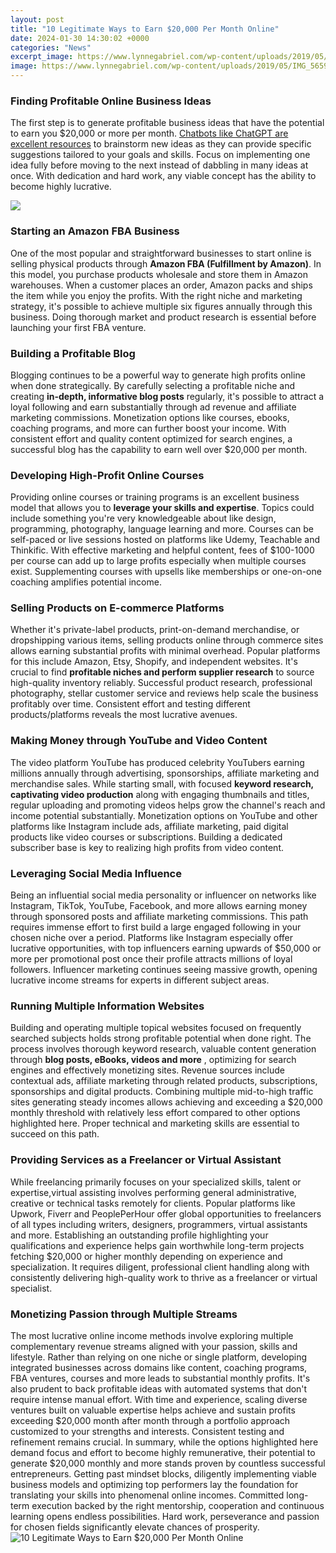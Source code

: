 ```yaml
---
layout: post
title: "10 Legitimate Ways to Earn $20,000 Per Month Online"
date: 2024-01-30 14:30:02 +0000
categories: "News"
excerpt_image: https://www.lynnegabriel.com/wp-content/uploads/2019/05/IMG_5659.jpg
image: https://www.lynnegabriel.com/wp-content/uploads/2019/05/IMG_5659.jpg
---
```


### Finding Profitable Online Business Ideas
The first step is to generate profitable business ideas that have the potential to earn you $20,000 or more per month. [Chatbots like ChatGPT are excellent resources](https://fistore.mysenprints.com/collection/accardi) to brainstorm new ideas as they can provide specific suggestions tailored to your goals and skills. Focus on implementing one idea fully before moving to the next instead of dabbling in many ideas at once. With dedication and hard work, any viable concept has the ability to become highly lucrative. 

![](https://i.pinimg.com/originals/22/57/23/2257239f65cff54f772f06f70b48a8cf.png)
### Starting an Amazon FBA Business
One of the most popular and straightforward businesses to start online is selling physical products through **Amazon FBA (Fulfillment by Amazon)**. In this model, you purchase products wholesale and store them in Amazon warehouses. When a customer places an order, Amazon packs and ships the item while you enjoy the profits. With the right niche and marketing strategy, it's possible to achieve multiple six figures annually through this business. Doing thorough market and product research is essential before launching your first FBA venture.
### Building a Profitable Blog
Blogging continues to be a powerful way to generate high profits online when done strategically. By carefully selecting a profitable niche and creating **in-depth, informative blog posts** regularly, it's possible to attract a loyal following and earn substantially through ad revenue and affiliate marketing commissions. Monetization options like courses, ebooks, coaching programs, and more can further boost your income. With consistent effort and quality content optimized for search engines, a successful blog has the capability to earn well over $20,000 per month. 
### Developing High-Profit Online Courses
Providing online courses or training programs is an excellent business model that allows you to **leverage your skills and expertise**. Topics could include something you're very knowledgeable about like design, programming, photography, language learning and more. Courses can be self-paced or live sessions hosted on platforms like Udemy, Teachable and Thinkific. With effective marketing and helpful content, fees of $100-1000 per course can add up to large profits especially when multiple courses exist. Supplementing courses with upsells like memberships or one-on-one coaching amplifies potential income.
### Selling Products on E-commerce Platforms
Whether it's private-label products, print-on-demand merchandise, or dropshipping various items, selling products online through commerce sites allows earning substantial profits with minimal overhead. Popular platforms for this include Amazon, Etsy, Shopify, and independent websites. It's crucial to find **profitable niches and perform supplier research** to source high-quality inventory reliably. Successful product research, professional photography, stellar customer service and reviews help scale the business profitably over time. Consistent effort and testing different products/platforms reveals the most lucrative avenues. 
### Making Money through YouTube and Video Content
The video platform YouTube has produced celebrity YouTubers earning millions annually through advertising, sponsorships, affiliate marketing and merchandise sales. While starting small, with focused **keyword research, captivating video production** along with engaging thumbnails and titles, regular uploading and promoting videos helps grow the channel's reach and income potential substantially. Monetization options on YouTube and other platforms like Instagram include ads, affiliate marketing, paid digital products like video courses or subscriptions. Building a dedicated subscriber base is key to realizing high profits from video content.
### Leveraging Social Media Influence
Being an influential social media personality or influencer on networks like Instagram, TikTok, YouTube, Facebook, and more allows earning money through sponsored posts and affiliate marketing commissions. This path requires immense effort to first build a large engaged following in your chosen niche over a period. Platforms like Instagram especially offer lucrative opportunities, with top influencers earning upwards of $50,000 or more per promotional post once their profile attracts millions of loyal followers. Influencer marketing continues seeing massive growth, opening lucrative income streams for experts in different subject areas.
### Running Multiple Information Websites
Building and operating multiple topical websites focused on frequently searched subjects holds strong profitable potential when done right. The process involves thorough keyword research, valuable content generation through **blog posts, eBooks, videos and more** , optimizing for search engines and effectively monetizing sites. Revenue sources include contextual ads, affiliate marketing through related products, subscriptions, sponsorships and digital products. Combining multiple mid-to-high traffic sites generating steady incomes allows achieving and exceeding a $20,000 monthly threshold with relatively less effort compared to other options highlighted here. Proper technical and marketing skills are essential to succeed on this path.  
### Providing Services as a Freelancer or Virtual Assistant 
While freelancing primarily focuses on your specialized skills, talent or expertise,virtual assisting involves performing general administrative, creative or technical tasks remotely for clients. Popular platforms like Upwork, Fiverr and PeoplePerHour offer global opportunities to freelancers of all types including writers, designers, programmers, virtual assistants and more. Establishing an outstanding profile highlighting your qualifications and experience helps gain worthwhile long-term projects fetching $20,000 or higher monthly depending on experience and specialization. It requires diligent, professional client handling along with consistently delivering high-quality work to thrive as a freelancer or virtual specialist.
### Monetizing Passion through Multiple Streams  
The most lucrative online income methods involve exploring multiple complementary revenue streams aligned with your passion, skills and lifestyle. Rather than relying on one niche or single platform, developing integrated businesses across domains like content, coaching programs, FBA ventures, courses and more leads to substantial monthly profits. It's also prudent to back profitable ideas with automated systems that don't require intense manual effort. With time and experience, scaling diverse ventures built on valuable expertise helps achieve and sustain profits exceeding $20,000 month after month through a portfolio approach customized to your strengths and interests. Consistent testing and refinement remains crucial.
In summary, while the options highlighted here demand focus and effort to become highly remunerative, their potential to generate $20,000 monthly and more stands proven by countless successful entrepreneurs. Getting past mindset blocks, diligently implementing viable business models and optimizing top performers lay the foundation for translating your skills into phenomenal online incomes. Committed long-term execution backed by the right mentorship, cooperation and continuous learning opens endless possibilities. Hard work, perseverance and passion for chosen fields significantly elevate chances of prosperity.
![10 Legitimate Ways to Earn $20,000 Per Month Online](https://www.lynnegabriel.com/wp-content/uploads/2019/05/IMG_5659.jpg)